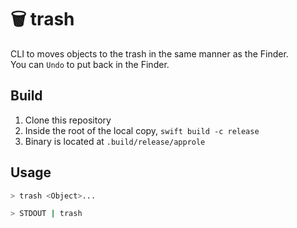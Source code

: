 # 🗑 trash

CLI to moves objects to the trash in the same manner as the Finder.\
You can `Undo` to put back in the Finder.

## Build

1. Clone this repository
2. Inside the root of the local copy, `swift build -c release`
3. Binary is located at `.build/release/approle`

## Usage

```sh
> trash <Object>...
```

```sh
> STDOUT | trash
```

